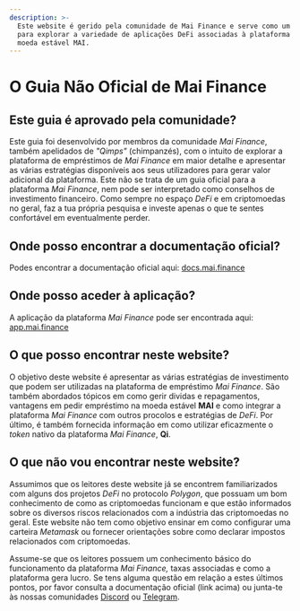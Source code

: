 ```yaml
---
description: >-
  Este website é gerido pela comunidade de Mai Finance e serve como um recurso
  para explorar a variedade de aplicações DeFi associadas à plataforma e à sua
  moeda estável MAI.
---
```


# O Guia Não Oficial de Mai Finance

## Este guia é aprovado pela comunidade?

Este guia foi desenvolvido por membros da comunidade _Mai Finance_, também apelidados de _"Qimps"_ \(chimpanzés\), com o intuito de explorar a plataforma de empréstimos de _Mai Finance_ em maior detalhe e apresentar as várias estratégias disponíveis aos seus utilizadores para gerar valor adicional da plataforma. Este não se trata de um guia oficial para a plataforma _Mai Finance_, nem pode ser interpretado como conselhos de investimento financeiro.  Como sempre no espaço _DeFi_ e em criptomoedas no geral, faz a tua própria pesquisa e investe apenas o que te sentes confortável em eventualmente perder.

## Onde posso encontrar a documentação oficial?

Podes encontrar a documentação oficial aqui: [docs.mai.finance](https://docs.mai.finance)

## Onde posso aceder à aplicação?

A aplicação da plataforma _Mai Finance_ pode ser encontrada aqui: [app.mai.finance](https://app.mai.finance)

## O que posso encontrar neste website?

O objetivo deste website é apresentar as várias estratégias de investimento que podem ser utilizadas na plataforma de empréstimo _Mai Finance_. São também abordados tópicos em como gerir dividas e repagamentos, vantagens em pedir empréstimo na moeda estável **MAI** e como integrar a plataforma _Mai Finance_ com outros procolos e estratégias de _DeFi_. Por último, é também fornecida informação em como utilizar eficazmente o _token_ nativo da plataforma _Mai Finance_, **Qi**.

## O que não vou encontrar neste website?

Assumimos que os leitores deste website já se encontrem familiarizados com alguns dos projetos _DeFi_ no protocolo _Polygon_, que possuam um bom conhecimento de como as criptomoedas funcionam e que estão informados sobre os diversos riscos relacionados com a indústria das criptomoedas no geral. Este website não tem como objetivo ensinar em como configurar uma carteira _Metamask_ ou fornecer orientações sobre como declarar impostos relacionados com criptomoedas.

Assume-se que os leitores possuem um conhecimento básico do funcionamento da plataforma _Mai Finance,_ taxas associadas e como a plataforma gera lucro. Se tens alguma questão em relação a estes últimos pontos, por favor consulta a documentação oficial \(link acima\) ou junta-te às nossas comunidades [Discord](https://discord.gg/mQq55j65xJ) ou [Telegram](https://t.co/ttG5c1cxfZ?amp=1).

